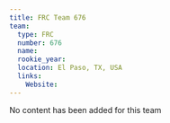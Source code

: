 ```yaml
---
title: FRC Team 676
team:
  type: FRC
  number: 676
  name: 
  rookie_year: 
  location: El Paso, TX, USA
  links:
    Website: 
---
```

No content has been added for this team